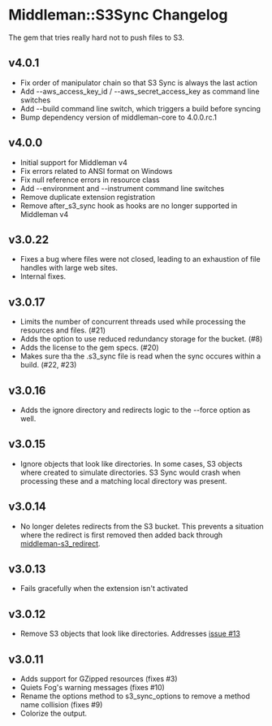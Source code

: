 # Middleman::S3Sync Changelog

The gem that tries really hard not to push files to S3.

## v4.0.1

* Fix order of manipulator chain so that S3 Sync is always the last action
* Add --aws_access_key_id / --aws_secret_access_key as command line switches
* Add --build command line switch, which triggers a build before syncing
* Bump dependency version of middleman-core to 4.0.0.rc.1

## v4.0.0

* Initial support for Middleman v4
* Fix errors related to ANSI format on Windows
* Fix null reference errors in resource class
* Add --environment and --instrument command line switches
* Remove duplicate extension registration
* Remove after_s3_sync hook as hooks are no longer supported in Middleman v4

## v3.0.22

* Fixes a bug where files were not closed, leading to an exhaustion of 
  file handles with large web sites.
* Internal fixes.

## v3.0.17

* Limits the number of concurrent threads used while processing the
  resources and files. (#21)
* Adds the option to use reduced redundancy storage for the bucket. (#8)
* Adds the license to the gem specs. (#20)
* Makes sure tha the .s3_sync file is read when the sync occures within
  a build. (#22, #23)

## v3.0.16

* Adds the ignore directory and redirects logic to the --force option as
  well.

## v3.0.15

* Ignore objects that look like directories. In some cases, S3 objects
  where created to simulate directories. S3 Sync would crash when
  processing these and a matching local directory was present.

## v3.0.14

* No longer deletes redirects from the S3 bucket. This prevents a
  situation where the redirect is first removed then added back through
  [middleman-s3_redirect](https://github.com/fredjean/middleman-s3_redirect).

## v3.0.13

* Fails gracefully when the extension isn't activated

## v3.0.12

* Remove S3 objects that look like directories. Addresses [issue
#13](https://github.com/fredjean/middleman-s3_sync/issues/13)

## v3.0.11

* Adds support for GZipped resources (fixes #3)
* Quiets Fog's warning messages (fixes #10)
* Rename the options method to s3_sync_options to remove a method name collision (fixes #9)
* Colorize the output.


